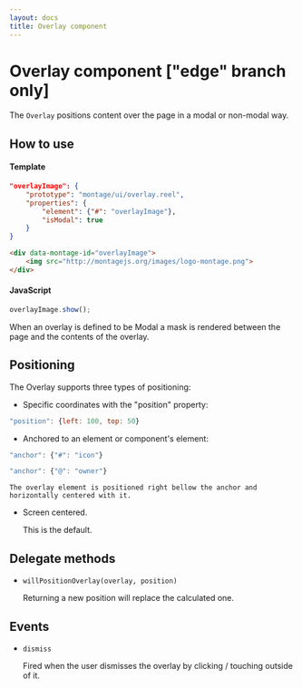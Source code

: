 ```yaml
---
layout: docs
title: Overlay component
---
```


# Overlay component ["edge" branch only]

The `Overlay` positions content over the page in a modal or non-modal way.

## How to use
#### Template
```json
"overlayImage": {
    "prototype": "montage/ui/overlay.reel",
    "properties": {
        "element": {"#": "overlayImage"},
        "isModal": true
    }
}
```
```html
<div data-montage-id="overlayImage">
    <img src="http://montagejs.org/images/logo-montage.png">
</div>
```
#### JavaScript
```javascript
overlayImage.show();
```

When an overlay is defined to be Modal a mask is rendered between the page and the contents of the overlay.

## Positioning
The Overlay supports three types of positioning:
- Specific coordinates with the "position" property:
```javascript
"position": {left: 100, top: 50}
```
- Anchored to an element or component's element:
```javascript
"anchor": {"#": "icon"}
```
```javascript
"anchor": {"@": "owner"}
```
    The overlay element is positioned right bellow the anchor and horizontally centered with it.
- Screen centered.

    This is the default.

## Delegate methods
- `willPositionOverlay(overlay, position)`

    Returning a new position will replace the calculated one.

## Events
- `dismiss`

    Fired when the user dismisses the overlay by clicking / touching outside of it.